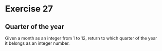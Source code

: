 # Exercise 27

## Quarter of the year

Given a month as an integer from 1 to 12, return to which quarter of the year it belongs as an integer number.